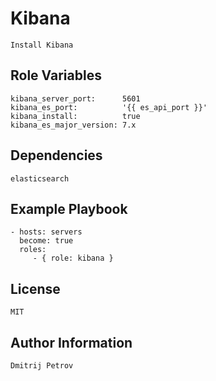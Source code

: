 Kibana
=========

    Install Kibana

Role Variables
--------------

    kibana_server_port:      5601
    kibana_es_port:          '{{ es_api_port }}'
    kibana_install:          true
    kibana_es_major_version: 7.x

Dependencies
------------

    elasticsearch

Example Playbook
----------------

    - hosts: servers
      become: true
      roles:
         - { role: kibana }

License
-------

    MIT

Author Information
------------------

    Dmitrij Petrov
